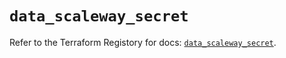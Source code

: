 # `data_scaleway_secret`

Refer to the Terraform Registory for docs: [`data_scaleway_secret`](https://www.terraform.io/docs/providers/scaleway/d/secret).

